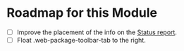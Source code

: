 # Roadmap for this Module

- [ ] Improve the placement of the info on the [Status report](/admin/reports/status).
- [ ] Float .web-package-toolbar-tab to the right.
